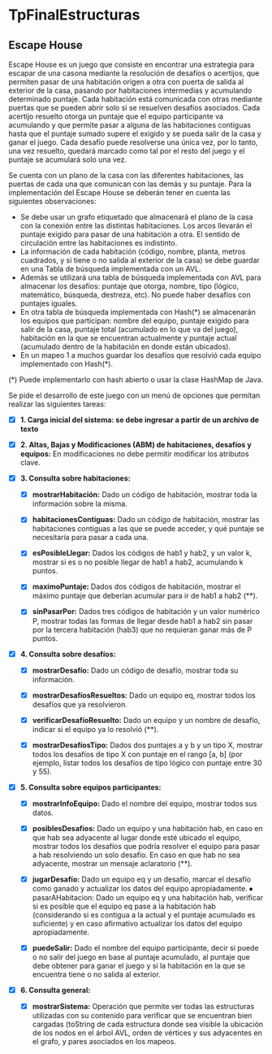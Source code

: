 # TpFinalEstructuras

## Escape House

Escape House es un juego que consiste en encontrar una estrategia para escapar de una casona mediante la resolución de
desafíos o acertijos, que permiten pasar de una habitación origen a otra con puerta de salida al exterior de la casa,
pasando por habitaciones intermedias y acumulando determinado puntaje. Cada habitación está comunicada con otras
mediante puertas que se pueden abrir solo si se resuelven desafíos asociados. Cada acertijo resuelto otorga un puntaje
que el equipo participante va acumulando y que permite pasar a alguna de las habitaciones contiguas hasta que el puntaje
sumado supere el exigido y se pueda salir de la casa y ganar el juego. Cada desafío puede resolverse una única vez, por
lo tanto, una vez resuelto, quedará marcado como tal por el resto del juego y el puntaje se acumulará solo una vez.

Se cuenta con un plano de la casa con las diferentes habitaciones, las puertas de cada una que comunican con las demás y
su puntaje. Para la implementación del Escape House se deberán tener en cuenta las siguientes observaciones:

* Se debe usar un grafo etiquetado que almacenará el plano de la casa con la conexión entre las distintas habitaciones.
  Los arcos llevarán el puntaje exigido para pasar de una habitación a otra. El sentido de circulación entre las
  habitaciones
  es indistinto.
* La información de cada habitación (código, nombre, planta, metros cuadrados, y si tiene o no salida al exterior de la
  casa) se debe guardar en una Tabla de búsqueda implementada con un AVL.
* Además se utilizará una tabla de búsqueda implementada con AVL para almacenar los desafíos: puntaje que otorga,
  nombre,
  tipo (lógico, matemático, búsqueda, destreza, etc). No puede haber desafíos con puntajes iguales.
* En otra tabla de búsqueda implementada con Hash(*) se almacenarán los equipos que participan: nombre del equipo,
  puntaje
  exigido para salir de la casa, puntaje total (acumulado en lo que va del juego), habitación en la que se encuentran
  actualmente y puntaje actual (acumulado dentro de la habitación en donde están ubicados).
* En un mapeo 1 a muchos guardar los desafíos que resolvió cada equipo implementado con Hash(\*).

(*) Puede implementarlo con hash abierto o usar la clase HashMap de Java.

Se pide el desarrollo de este juego con un menú de opciones que permitan realizar las siguientes tareas:

- [x] **1. Carga inicial del sistema: se debe ingresar a partir de un archivo de texto**


- [x] **2. Altas, Bajas y Modificaciones (ABM) de habitaciones, desafíos y equipos:**
  En modificaciones no debe permitir modificar los atributos clave.


- [x] **3. Consulta sobre habitaciones:**
    - [x] **mostrarHabitación:** Dado un código de habitación, mostrar toda la información sobre la misma.
    - [x] **habitacionesContiguas:** Dado un código de habitación, mostrar las habitaciones contiguas a las que se puede
      acceder, y qué puntaje se necesitaría para pasar a cada una.
    - [x] **esPosibleLlegar:** Dados los códigos de hab1 y hab2, y un valor k, mostrar si es o no posible llegar de hab1
      a hab2, acumulando k puntos.
    - [x] **maximoPuntaje:** Dados dos códigos de habitación, mostrar el máximo puntaje que deberían acumular para ir de
      hab1 a hab2 (**).
    - [x] **sinPasarPor:** Dados tres códigos de habitación y un valor numérico P, mostrar todas las formas de llegar
      desde hab1 a hab2 sin pasar por la tercera habitación (hab3) que no requieran ganar más de P puntos.


- [x] **4. Consulta sobre desafíos:**
    - [x] **mostrarDesafío:** Dado un código de desafío, mostrar toda su información.
    - [x] **mostrarDesafíosResueltos:** Dado un equipo eq, mostrar todos los desafíos que ya resolvieron.
    - [x] **verificarDesafíoResuelto:** Dado un equipo y un nombre de desafío, indicar si el equipo ya lo resolvió (**).
    - [x] **mostrarDesafíosTipo:** Dados dos puntajes a y b y un tipo X, mostrar todos los desafíos de tipo X con
      puntaje en el rango [a, b] (por ejemplo, listar todos los desafíos de tipo lógico con puntaje entre 30 y 55).


- [x] **5. Consulta sobre equipos participantes:**
    - [x] **mostrarInfoEquipo:** Dado el nombre del equipo, mostrar todos sus datos.
    - [x] **posiblesDesafios:** Dado un equipo y una habitación hab, en caso en que hab sea adyacente al lugar donde
      esté ubicado el equipo, mostrar todos los desafíos que podría resolver el equipo para pasar a hab resolviendo un
      solo desafío. En caso en que hab no sea adyacente, mostrar un mensaje aclaratorio (**).
    - [x] **jugarDesafío:** Dado un equipo eq y un desafío, marcar el desafío como ganado y actualizar los datos del
      equipo apropiadamente. ⦁ pasarAHabitacion: Dado un equipo eq y una habitación hab, verificar si es posible que el
      equipo eq pase a la habitación hab (considerando si es contigua a la actual y el puntaje acumulado es suficiente)
      y en caso afirmativo actualizar los datos del equipo apropiadamente.
    - [x] **puedeSalir:** Dado el nombre del equipo participante, decir si puede o no salir del juego en base al puntaje
      acumulado, al puntaje que debe obtener para ganar el juego y si la habitación en la que se encuentra tiene o no
      salida al exterior.


- [x] **6. Consulta general:**
    - [x] **mostrarSistema:** Operación que permite ver todas las estructuras utilizadas con su contenido para verificar
      que se encuentran bien cargadas (toString de cada estructura donde sea visible la ubicación de los nodos en el
      árbol AVL, orden de vértices y sus adyacentes en el grafo, y pares asociados en los mapeos.